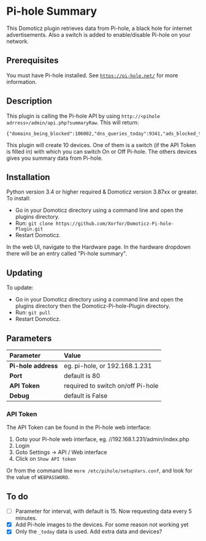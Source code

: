 # Pi-hole Summary
This Domoticz plugin retrieves data from Pi-hole, a black hole for internet advertisements. Also a switch is added to enable/disable Pi-hole on your network.

## Prerequisites
You must have Pi-hole installed. See [`https://pi-hole.net/`](https://pi-hole.net/) for more information.

## Description
This plugin is calling the Pi-hole API by using `http://<pihole adrress>/admin/api.php?summaryRaw`. This will return:
```
{"domains_being_blocked":106002,"dns_queries_today":9341,"ads_blocked_today":1812,"ads_percentage_today":19.398352,"unique_domains":1387,"queries_forwarded":5522,"queries_cached":1820,"clients_ever_seen":8,"unique_clients":8,"status":"enabled"}
```
This plugin will create 10 devices. One of them is a switch (if the API Token is filled in) with which you can switch On or Off Pi-hole.
The others devices gives you summary data from Pi-hole.

## Installation
Python version 3.4 or higher required & Domoticz version 3.87xx or greater.
To install:
* Go in your Domoticz directory using a command line and open the plugins directory.
* Run: ```git clone https://github.com/Xorfor/Domoticz-Pi-hole-Plugin.git```
* Restart Domoticz.

In the web UI, navigate to the Hardware page. In the hardware dropdown there will be an entry called "Pi-hole summary".

## Updating
To update:
* Go in your Domoticz directory using a command line and open the plugins directory then the Domoticz-Pi-hole-Plugin directory.
* Run: ```git pull```
* Restart Domoticz.

## Parameters
| Parameter | Value |
| :--- | :--- |
| **Pi-hole address** | eg. pi-hole, or 192.168.1.231 |
| **Port** | default is 80 |
| **API Token** | required to switch on/off Pi-hole |
| **Debug** | default is False |
### API Token
The API Token can be found in the Pi-hole web interface:
1. Goto your Pi-hole web interface, eg. //192.168.1.231/admin/index.php 
2. Login
3. Goto Settings -> API / Web interface
4. Click on `Show API token`

Or from the command line `more /etc/pihole/setupVars.conf`, and look for the value of `WEBPASSWORD`.
## To do
- [ ] Parameter for interval, with default is 15. Now requesting data every 5 minutes.
- [x] Add Pi-hole images to the devices. For some reason not working yet
- [x] Only the `_today` data is used. Add extra data and devices?
